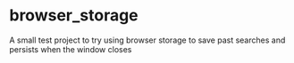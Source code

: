 # browser_storage
A small test project to try using browser storage to save past searches and persists when the window closes
